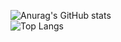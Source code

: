 ![Anurag's GitHub stats](https://github-readme-stats-maxsofar.vercel.app/api?username=maxsofar&count_private=true&show_icons=true&theme=maxs)<br/>
![Top Langs](https://github-readme-stats-maxsofar.vercel.app/api/top-langs/?username=maxsofar&custom_title=Language%20Stats&card_width=495&theme=dark&bg_color=1a1b27&text_color=bddfff)

<!---
maxsofar/maxsofar is a ✨ special ✨ repository because its `README.md` (this file) appears on your GitHub profile.
You can click the Preview link to take a look at your changes.
--->
